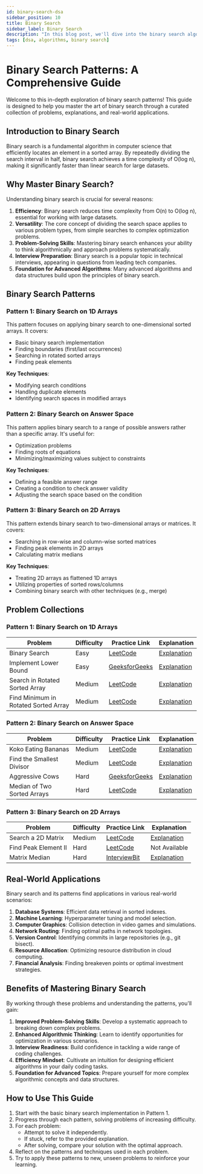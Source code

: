 ```yaml
---
id: binary-search-dsa
sidebar_position: 10
title: Binary Search
sidebar_label: Binary Search
description: "In this blog post, we'll dive into the binary search algorithm, a fundamental technique in computer science for efficiently finding an element in a sorted array."
tags: [dsa, algorithms, binary search]
---
```


# Binary Search Patterns: A Comprehensive Guide

Welcome to this in-depth exploration of binary search patterns! This guide is designed to help you master the art of binary search through a curated collection of problems, explanations, and real-world applications.


## Introduction to Binary Search

Binary search is a fundamental algorithm in computer science that efficiently locates an element in a sorted array. By repeatedly dividing the search interval in half, binary search achieves a time complexity of O(log n), making it significantly faster than linear search for large datasets.

## Why Master Binary Search?

Understanding binary search is crucial for several reasons:

1. **Efficiency**: Binary search reduces time complexity from O(n) to O(log n), essential for working with large datasets.
2. **Versatility**: The core concept of dividing the search space applies to various problem types, from simple searches to complex optimization problems.
3. **Problem-Solving Skills**: Mastering binary search enhances your ability to think algorithmically and approach problems systematically.
4. **Interview Preparation**: Binary search is a popular topic in technical interviews, appearing in questions from leading tech companies.
5. **Foundation for Advanced Algorithms**: Many advanced algorithms and data structures build upon the principles of binary search.

## Binary Search Patterns

### Pattern 1: Binary Search on 1D Arrays

This pattern focuses on applying binary search to one-dimensional sorted arrays. It covers:

- Basic binary search implementation
- Finding boundaries (first/last occurrences)
- Searching in rotated sorted arrays
- Finding peak elements

**Key Techniques**:
- Modifying search conditions
- Handling duplicate elements
- Identifying search spaces in modified arrays

### Pattern 2: Binary Search on Answer Space

This pattern applies binary search to a range of possible answers rather than a specific array. It's useful for:

- Optimization problems
- Finding roots of equations
- Minimizing/maximizing values subject to constraints

**Key Techniques**:
- Defining a feasible answer range
- Creating a condition to check answer validity
- Adjusting the search space based on the condition

### Pattern 3: Binary Search on 2D Arrays

This pattern extends binary search to two-dimensional arrays or matrices. It covers:

- Searching in row-wise and column-wise sorted matrices
- Finding peak elements in 2D arrays
- Calculating matrix medians

**Key Techniques**:
- Treating 2D arrays as flattened 1D arrays
- Utilizing properties of sorted rows/columns
- Combining binary search with other techniques (e.g., merge)

## Problem Collections

### Pattern 1: Binary Search on 1D Arrays

| Problem | Difficulty | Practice Link | Explanation |
|---------|------------|---------------|-------------|
| Binary Search | Easy | [LeetCode](https://leetcode.com/problems/binary-search/) | [Explanation](https://takeuforward.org/data-structure/binary-search-explained/) |
| Implement Lower Bound | Easy | [GeeksforGeeks](https://www.geeksforgeeks.org/problems/floor-in-a-sorted-array-1587115620/1) | [Explanation](https://takeuforward.org/arrays/implement-lower-bound-bs-2/) |
| Search in Rotated Sorted Array | Medium | [LeetCode](https://leetcode.com/problems/search-in-rotated-sorted-array/) | [Explanation](https://takeuforward.org/data-structure/search-element-in-a-rotated-sorted-array/) |
| Find Minimum in Rotated Sorted Array | Medium | [LeetCode](https://leetcode.com/problems/find-minimum-in-rotated-sorted-array/) | [Explanation](https://takeuforward.org/data-structure/minimum-in-rotated-sorted-arrayy) |

### Pattern 2: Binary Search on Answer Space

| Problem | Difficulty | Practice Link | Explanation |
|---------|------------|---------------|-------------|
| Koko Eating Bananas | Medium | [LeetCode](https://leetcode.com/problems/koko-eating-bananas/) | [Explanation](https://takeuforward.org/binary-search/koko-eating-bananas/) |
| Find the Smallest Divisor | Medium | [LeetCode](https://leetcode.com/problems/find-the-smallest-divisor-given-a-threshold/) | [Explanation](https://takeuforward.org/arrays/find-the-smallest-divisor-given-a-threshold/) |
| Aggressive Cows | Hard | [GeeksforGeeks](https://www.geeksforgeeks.org/problems/aggressive-cows/0) | [Explanation](https://takeuforward.org/data-structure/aggressive-cows-detailed-solution/) |
| Median of Two Sorted Arrays | Hard | [LeetCode](https://leetcode.com/problems/median-of-two-sorted-arrays/) | [Explanation](https://takeuforward.org/data-structure/median-of-two-sorted-arrays-of-different-sizes) |

### Pattern 3: Binary Search on 2D Arrays

| Problem | Difficulty | Practice Link | Explanation |
|---------|------------|---------------|-------------|
| Search a 2D Matrix | Medium | [LeetCode](https://leetcode.com/problems/search-a-2d-matrix/) | [Explanation](https://takeuforward.org/data-structure/search-in-a-sorted-2d-matrix/) |
| Find Peak Element II | Hard | [LeetCode](https://leetcode.com/problems/find-a-peak-element-ii) | Not Available |
| Matrix Median | Hard | [InterviewBit](https://www.interviewbit.com/problems/matrix-median/) | [Explanation](https://takeuforward.org/data-structure/median-of-row-wise-sorted-matrix/) |

## Real-World Applications

Binary search and its patterns find applications in various real-world scenarios:

1. **Database Systems**: Efficient data retrieval in sorted indexes.
2. **Machine Learning**: Hyperparameter tuning and model selection.
3. **Computer Graphics**: Collision detection in video games and simulations.
4. **Network Routing**: Finding optimal paths in network topologies.
5. **Version Control**: Identifying commits in large repositories (e.g., git bisect).
6. **Resource Allocation**: Optimizing resource distribution in cloud computing.
7. **Financial Analysis**: Finding breakeven points or optimal investment strategies.

## Benefits of Mastering Binary Search

By working through these problems and understanding the patterns, you'll gain:

1. **Improved Problem-Solving Skills**: Develop a systematic approach to breaking down complex problems.
2. **Enhanced Algorithmic Thinking**: Learn to identify opportunities for optimization in various scenarios.
3. **Interview Readiness**: Build confidence in tackling a wide range of coding challenges.
4. **Efficiency Mindset**: Cultivate an intuition for designing efficient algorithms in your daily coding tasks.
5. **Foundation for Advanced Topics**: Prepare yourself for more complex algorithmic concepts and data structures.

## How to Use This Guide

1. Start with the basic binary search implementation in Pattern 1.
2. Progress through each pattern, solving problems of increasing difficulty.
3. For each problem:
   - Attempt to solve it independently.
   - If stuck, refer to the provided explanation.
   - After solving, compare your solution with the optimal approach.
4. Reflect on the patterns and techniques used in each problem.
5. Try to apply these patterns to new, unseen problems to reinforce your learning.


